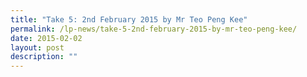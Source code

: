 ```yaml
---
title: "Take 5: 2nd February 2015 by Mr Teo Peng Kee"
permalink: /lp-news/take-5-2nd-february-2015-by-mr-teo-peng-kee/
date: 2015-02-02
layout: post
description: ""
---
```

